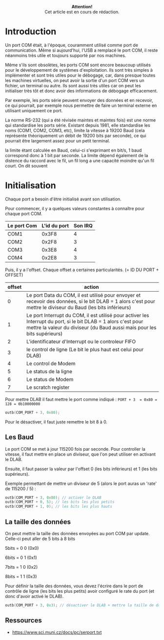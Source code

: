 <center>
<b>Attention!</b><br>Cet article est en cours de rédaction.
</center>

# Introduction

Un port COM était, à l'époque, couramment utilisé comme port de communication.
Même si aujourd'hui, l'USB a remplacé le port COM, il reste néanmoins très utile et toujours supporté par nos machines.

Même s'ils sont obsolètes, les ports COM sont encore beaucoup utilisés pour le développement de systèmes d'exploitation.
Ils sont très simples à implémenter et sont très utiles pour le débogage, car, dans presque toutes les machines virtuelles, on peut avoir la sortie d'un port COM vers un fichier, un terminal ou autre.
Ils sont aussi très utiles car on peut les initialiser très tôt et donc avoir des informations de débogage efficacement.

Par exemple, les ports série peuvent envoyer des données et en recevoir, ce qui pourrait, par exemple nous permettre de faire un terminal externe en utilisant uniquement ce port. 

La norme RS-232 (qui a été révisée maintes et maintes fois) est une norme qui standardise les ports série.
Existant depuis 1981, elle standardise les noms (COM1, COM2, COM3, etc), limite la vitesse à 19200 Baud (cela représente théoriquement un débit de 19200 bits par seconde), ce qui pourrait être largement assez pour un petit terminal.

la limite étant calculée en Baud, celui-ci s'exprimant en bit/s, 1 baud correspond donc à 1 bit par seconde.
La limite dépend également de la distence du raccord avec le fil, un fil long a une capacité moindre qu'un fil court. On dit souvent 

# Initialisation

Chaque port a besoin d'être initialisé avant son utilisation.

Pour commencer, il y a quelques valeurs constantes à connaître pour chaque port COM. 

| Le port Com | L'id du port  | Son IRQ       |
|-------------|---------------|---------------|
| COM1        | 0x3F8         | 4             |
| COM2        | 0x2F8         | 3             |
| COM3        | 0x3E8         | 4             |
| COM4        | 0x2E8         | 3             |

Puis, il y a l'offset.
Chaque offset a certaines particularités.
(= ID DU PORT + OFFSET)

| offset      | action                                                                                                                                                                                      |
|-------------|---------------------------------------------------------------------------------------------------------------------------------------------------------------------------------------------|
| 0           | Le port Data du COM, il est utilisé pour envoyer et recevoir des données, si le bit DLAB = 1 alors c'est pour mettre le diviseur du Baud (les bits inférieurs)                              |
| 1           | Le port Interrupt du COM, il est utilisé pour activer les Interrupt du port, si le bit DLAB = 1 alors c'est pour mettre la valeur du diviseur (du Baud aussi mais pour les bits supérieurs) |
| 2           | L'identificateur d'Interrupt ou le controleur FIFO                                                                                                                                          | 
| 3           | le control de ligne (Le bit le plus haut est celui pour DLAB)                                                                                                                               |
| 4           | Le control de Modem                                                                                                                                                                         |
| 5           | Le status de la ligne                                                                                                                                                                       |
| 6           | Le status de Modem                                                                                                                                                                          |
| 7           | Le scratch register                                                                                                                                                                         |

Pour mettre DLAB il faut mettre le port comme indiqué :
`PORT + 3  = 0x80 = 128 = 0b10000000`

```cpp
outb(COM_PORT + 3, 0x80);
```

Pour le désactiver, il faut juste remettre le bit 8 à 0.

## Les Baud

Le port COM se met à jour 115200 fois par seconde.
Pour controller la vitesse, il faut mettre en place un diviseur, que l'on peut utiliser en activant le DLAB.

Ensuite, il faut passer la valeur par l'offset 0 (les bits inférieurs) et 1 (les bits supérieurs). 

Exemple permettant de mettre un diviseur de 5 (alors le port auras un 'rate' de 115200 / 5) :
```cpp
outb(COM_PORT + 3, 0x80); // activer le DLAB
outb(COM_PORT + 0, 5); // les bits les plus petits 
outb(COM_PORT + 1, 0); // les bits les plus hauts
```

## La taille des données

On peut mettre la taille des données envoyées au port COM par update.
Celle-ci peut aller de 5 bits à 8 bits

5bits = 0 0 (0x0)

6bits = 0 1 (0x1)

7bits = 1 0 (0x2)

8bits = 1 1 (0x3)

Pour définir la taille des données, vous devez l'écrire dans le port de contrôle de ligne (les bits les plus petits) avoir configuré le rate du port (et donc d'avoir activé le DLAB).
```cpp
outb(COM_PORT + 3, 0x3); // désactiver le DLAB + mettre la taille de donnée à 8 donc un char/unsigned char en c++
```

## Ressources

- https://www.sci.muni.cz/docs/pc/serport.txt
